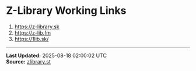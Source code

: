 # Z-Library Working Links

1. https://z-library.sk
2. https://z-lib.fm
3. https://1lib.sk/

---
**Last Updated:** 2025-08-18 02:00:02 UTC  
**Source:** [zlibrary.st](https://zlibrary.st/new-z-library-official-website-links)

